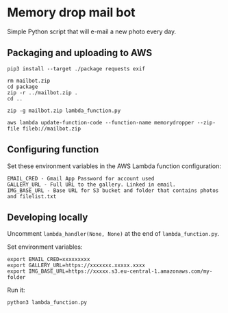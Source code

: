 # Memory drop mail bot

Simple Python script that will e-mail a new photo every day.

## Packaging and uploading to AWS

    pip3 install --target ./package requests exif

    rm mailbot.zip
    cd package
    zip -r ../mailbot.zip .
    cd ..

    zip -g mailbot.zip lambda_function.py

    aws lambda update-function-code --function-name memorydropper --zip-file fileb://mailbot.zip

## Configuring function

Set these environment variables in the AWS Lambda function configuration:

    EMAIL_CRED - Gmail App Password for account used
    GALLERY_URL - Full URL to the gallery. Linked in email.
    IMG_BASE_URL - Base URL for S3 bucket and folder that contains photos and filelist.txt

## Developing locally

Uncomment `lambda_handler(None, None)` at the end of `lambda_function.py`.

Set environment variables:

    export EMAIL_CRED=xxxxxxxxx
    export GALLERY_URL=https://xxxxxxx.xxxxx.xxxx
    export IMG_BASE_URL=https://xxxxx.s3.eu-central-1.amazonaws.com/my-folder

Run it:

    python3 lambda_function.py
